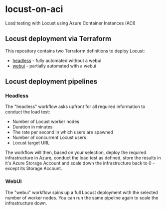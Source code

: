 # locust-on-aci
Load testing with Locust using Azure Container Instances (ACI)

## Locust deployment via Terraform

This repository contains two Terraform definitions to deploy Locust:

* [headless](./src/headless/infra) - fully automated without a webui
* [webui](./src/testing/infra) - partially automated with a webui

## Locust deployment pipelines

### Headless

The "headless" workflow asks upfront for all required information to conduct the load test:

* Number of Locust worker nodes
* Duration in minutes
* The rate per second in which users are spawned
* Number of concurrent Locust users
* Locust target URL

The workflow will then, based on your selection, deploy the required infrastructure in Azure, conduct the load test as defined, store the results in it's Azure Storage Account and scale down the infrastructure back to 0 - except its Storage Account.

### WebUI

The "webui" workflow spins up a full Locust deployment with the selected number of worker nodes. You can run the same pipeline again to scale the infrastructure down.
